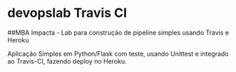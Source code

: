 # devopslab Travis CI
##MBA Impacta - Lab para construção de pipeline simples usando Travis e Heroku

Aplicação Simples em  Python/Flask com teste, usando Unittest e integrado ao Travis-CI, fazendo deploy no Heroku.
